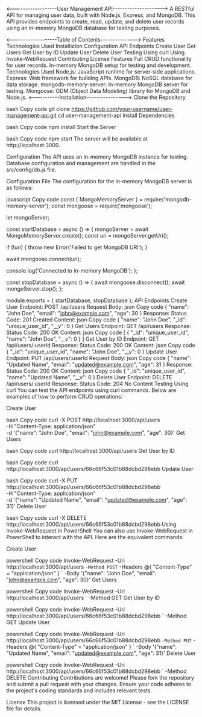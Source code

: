<------------------User Management API-------------------->
A RESTful API for managing user data, built with Node.js, Express, and MongoDB. This API provides endpoints to create, read, update, and delete user records using an in-memory MongoDB database for testing purposes.

<------------------Table of Contents-------------->
Features
Technologies Used
Installation
Configuration
API Endpoints
Create User
Get Users
Get User by ID
Update User
Delete User
Testing
Using curl
Using Invoke-WebRequest
Contributing
License
Features
Full CRUD functionality for user records.
In-memory MongoDB setup for testing and development.
Technologies Used
Node.js: JavaScript runtime for server-side applications.
Express: Web framework for building APIs.
MongoDB: NoSQL database for data storage.
mongodb-memory-server: In-memory MongoDB server for testing.
Mongoose: ODM (Object Data Modeling) library for MongoDB and Node.js.
<----------Installation---------------->
Clone the Repository

bash
Copy code
git clone https://github.com/your-username/user-management-api.git
cd user-management-api
Install Dependencies

bash
Copy code
npm install
Start the Server

bash
Copy code
npm start
The server will be available at http://localhost:3000.

Configuration
The API uses an in-memory MongoDB instance for testing. Database configuration and management are handled in the src/config/db.js file.

Configuration File
The configuration for the in-memory MongoDB server is as follows:

javascript
Copy code
const { MongoMemoryServer } = require('mongodb-memory-server');
const mongoose = require('mongoose');

let mongoServer;

const startDatabase = async () => {
  mongoServer = await MongoMemoryServer.create();
  const uri = mongoServer.getUri();

  if (!uri) {
    throw new Error('Failed to get MongoDB URI');
  }

  await mongoose.connect(uri);

  console.log('Connected to in-memory MongoDB');
};

const stopDatabase = async () => {
  await mongoose.disconnect();
  await mongoServer.stop();
};

module.exports = { startDatabase, stopDatabase };
API Endpoints
Create User
Endpoint: POST /api/users
Request Body:
json
Copy code
{
  "name": "John Doe",
  "email": "john@example.com",
  "age": 30
}
Response:
Status Code: 201 Created
Content:
json
Copy code
{
  "name": "John Doe",
  "_id": "unique_user_id",
  "__v": 0
}
Get Users
Endpoint: GET /api/users
Response:
Status Code: 200 OK
Content:
json
Copy code
[
  {
    "_id": "unique_user_id",
    "name": "John Doe",
    "__v": 0
  }
]
Get User by ID
Endpoint: GET /api/users/:userId
Response:
Status Code: 200 OK
Content:
json
Copy code
{
  "_id": "unique_user_id",
  "name": "John Doe",
  "__v": 0
}
Update User
Endpoint: PUT /api/users/:userId
Request Body:
json
Copy code
{
  "name": "Updated Name",
  "email": "updated@example.com",
  "age": 31
}
Response:
Status Code: 200 OK
Content:
json
Copy code
{
  "_id": "unique_user_id",
  "name": "Updated Name",
  "__v": 0
}
Delete User
Endpoint: DELETE /api/users/:userId
Response:
Status Code: 204 No Content
Testing
Using curl
You can test the API endpoints using curl commands. Below are examples of how to perform CRUD operations:

Create User

bash
Copy code
curl -X POST http://localhost:3000/api/users \
  -H "Content-Type: application/json" \
  -d '{"name": "John Doe", "email": "john@example.com", "age": 30}'
Get Users

bash
Copy code
curl http://localhost:3000/api/users
Get User by ID

bash
Copy code
curl http://localhost:3000/api/users/66c66f53c01b88dcbd298ebb
Update User

bash
Copy code
curl -X PUT http://localhost:3000/api/users/66c66f53c01b88dcbd298ebb \
  -H "Content-Type: application/json" \
  -d '{"name": "Updated Name", "email": "updated@example.com", "age": 31}'
Delete User

bash
Copy code
curl -X DELETE http://localhost:3000/api/users/66c66f53c01b88dcbd298ebb
Using Invoke-WebRequest in PowerShell
You can also use Invoke-WebRequest in PowerShell to interact with the API. Here are the equivalent commands:

Create User

powershell
Copy code
Invoke-WebRequest -Uri http://localhost:3000/api/users `
  -Method POST `
  -Headers @{ "Content-Type" = "application/json" } `
  -Body '{"name": "John Doe", "email": "john@example.com", "age": 30}'
Get Users

powershell
Copy code
Invoke-WebRequest -Uri http://localhost:3000/api/users `
  -Method GET
Get User by ID

powershell
Copy code
Invoke-WebRequest -Uri http://localhost:3000/api/users/66c66f53c01b88dcbd298ebb `
  -Method GET
Update User

powershell
Copy code
Invoke-WebRequest -Uri http://localhost:3000/api/users/66c66f53c01b88dcbd298ebb `
  -Method PUT `
  -Headers @{ "Content-Type" = "application/json" } `
  -Body '{"name": "Updated Name", "email": "updated@example.com", "age": 31}'
Delete User

powershell
Copy code
Invoke-WebRequest -Uri http://localhost:3000/api/users/66c66f53c01b88dcbd298ebb `
  -Method DELETE
Contributing
Contributions are welcome! Please fork the repository and submit a pull request with your changes. Ensure your code adheres to the project's coding standards and includes relevant tests.

License
This project is licensed under the MIT License - see the LICENSE file for details.

